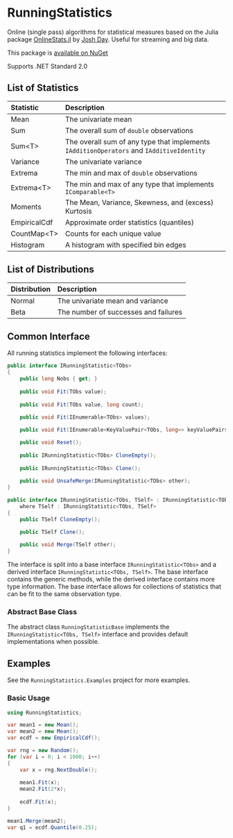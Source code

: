 # RunningStatistics
Online (single pass) algorithms for statistical measures based on the Julia package 
[OnlineStats.jl](https://github.com/joshday/OnlineStats.jl) by [Josh Day](https://github.com/joshday). Useful for streaming and big data.

This package is [available on NuGet](https://www.nuget.org/packages/RunningStatistics/)

Supports .NET Standard 2.0

## List of Statistics

| Statistic          | Description                                                                              |
|:-------------------|:-----------------------------------------------------------------------------------------|
| Mean               | The univariate mean                                                                      |
| Sum                | The overall sum of `double` observations                                                 |
| Sum\<T\>           | The overall sum of any type that implements `IAdditionOperators` and `IAdditiveIdentity` |
| Variance           | The univariate variance                                                                  |
| Extrema            | The min and max of `double` observations                                                 |
| Extrema\<T\>       | The min and max of any type that implements `IComparable<T>`                             |
| Moments            | The Mean, Variance, Skewness, and (excess) Kurtosis                                      |
| EmpiricalCdf       | Approximate order statistics (quantiles)                                                 |
| CountMap\<T\>      | Counts for each unique value                                                             |
| Histogram          | A histogram with specified bin edges                                                     |


## List of Distributions

| Distribution | Description                          |
|:-------------|:-------------------------------------|
| Normal       | The univariate mean and variance     |
| Beta         | The number of successes and failures |


## Common Interface

All running statistics implement the following interfaces:

```csharp
public interface IRunningStatistic<TObs>
{
    public long Nobs { get; }
    
    public void Fit(TObs value);
    
    public void Fit(TObs value, long count);

    public void Fit(IEnumerable<TObs> values);
    
    public void Fit(IEnumerable<KeyValuePair<TObs, long>> keyValuePairs);

    public void Reset();
    
    public IRunningStatistic<TObs> CloneEmpty();
    
    public IRunningStatistic<TObs> Clone();
    
    public void UnsafeMerge(IRunningStatistic<TObs> other);
}

public interface IRunningStatistic<TObs, TSelf> : IRunningStatistic<TObs> 
    where TSelf : IRunningStatistic<TObs, TSelf>
{
    public TSelf CloneEmpty();

    public TSelf Clone();
    
    public void Merge(TSelf other);
}
```

The interface is split into a base interface `IRunningStatistic<TObs>` and a derived interface 
`IRunningStatistic<TObs, TSelf>`. The base interface contains the generic methods, while the 
derived interface contains more type information. The base interface allows for collections of 
statistics that can be fit to the same observation type.

### Abstract Base Class

The abstract class `RunningStatisticBase` implements the `IRunningStatistic<TObs, TSelf>` interface
and provides default implementations when possible.

## Examples

See the `RunningStatistics.Examples` project for more examples.

### Basic Usage

```csharp
using RunningStatistics;

var mean1 = new Mean();
var mean2 = new Mean();
var ecdf = new EmpiricalCdf();

var rng = new Random();
for (var i = 0; i < 1000; i++)
{
    var x = rng.NextDouble();
    
    mean1.Fit(x);
    mean2.Fit(2*x);
    
    ecdf.Fit(x);
}

mean1.Merge(mean2);
var q1 = ecdf.Quantile(0.25);
```